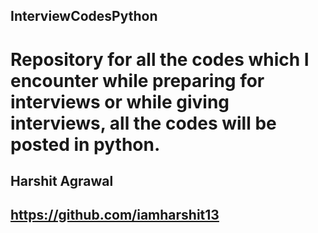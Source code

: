 ## InterviewCodesPython

# Repository for all the codes which I encounter while preparing for interviews or while giving interviews, all the codes will be posted in python.


## Harshit Agrawal
## https://github.com/iamharshit13
